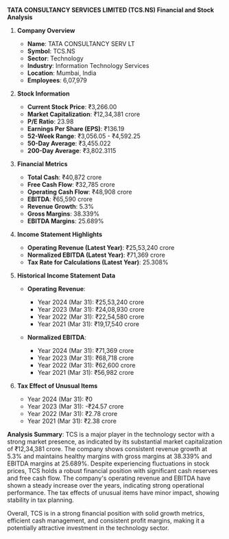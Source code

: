 **TATA CONSULTANCY SERVICES LIMITED (TCS.NS) Financial and Stock Analysis**

1. **Company Overview**
   - **Name**: TATA CONSULTANCY SERV LT
   - **Symbol**: TCS.NS
   - **Sector**: Technology
   - **Industry**: Information Technology Services
   - **Location**: Mumbai, India
   - **Employees**: 6,07,979

2. **Stock Information**
   - **Current Stock Price**: ₹3,266.00
   - **Market Capitalization**: ₹12,34,381 crore
   - **P/E Ratio**: 23.98
   - **Earnings Per Share (EPS)**: ₹136.19
   - **52-Week Range**: ₹3,056.05 - ₹4,592.25
   - **50-Day Average**: ₹3,455.022
   - **200-Day Average**: ₹3,802.3115

3. **Financial Metrics**
   - **Total Cash**: ₹40,872 crore
   - **Free Cash Flow**: ₹32,785 crore
   - **Operating Cash Flow**: ₹48,908 crore
   - **EBITDA**: ₹65,590 crore
   - **Revenue Growth**: 5.3%
   - **Gross Margins**: 38.339%
   - **EBITDA Margins**: 25.689%

4. **Income Statement Highlights**
   - **Operating Revenue (Latest Year)**: ₹25,53,240 crore
   - **Normalized EBITDA (Latest Year)**: ₹71,369 crore
   - **Tax Rate for Calculations (Latest Year)**: 25.308%

5. **Historical Income Statement Data**
   - **Operating Revenue**:
     - Year 2024 (Mar 31): ₹25,53,240 crore
     - Year 2023 (Mar 31): ₹24,08,930 crore
     - Year 2022 (Mar 31): ₹22,54,580 crore
     - Year 2021 (Mar 31): ₹19,17,540 crore

   - **Normalized EBITDA**:
     - Year 2024 (Mar 31): ₹71,369 crore
     - Year 2023 (Mar 31): ₹68,718 crore
     - Year 2022 (Mar 31): ₹62,600 crore
     - Year 2021 (Mar 31): ₹56,982 crore

6. **Tax Effect of Unusual Items**
   - Year 2024 (Mar 31): ₹0
   - Year 2023 (Mar 31): -₹24.57 crore
   - Year 2022 (Mar 31): ₹2.78 crore
   - Year 2021 (Mar 31): ₹2.38 crore

**Analysis Summary**: TCS is a major player in the technology sector with a strong market presence, as indicated by its substantial market capitalization of ₹12,34,381 crore. The company shows consistent revenue growth at 5.3% and maintains healthy margins with gross margins at 38.339% and EBITDA margins at 25.689%. Despite experiencing fluctuations in stock prices, TCS holds a robust financial position with significant cash reserves and free cash flow. The company's operating revenue and EBITDA have shown a steady increase over the years, indicating strong operational performance. The tax effects of unusual items have minor impact, showing stability in tax planning.

Overall, TCS is in a strong financial position with solid growth metrics, efficient cash management, and consistent profit margins, making it a potentially attractive investment in the technology sector.